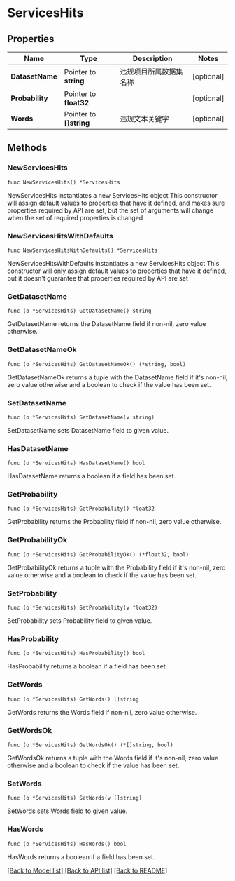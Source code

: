 # ServicesHits

## Properties

Name | Type | Description | Notes
------------ | ------------- | ------------- | -------------
**DatasetName** | Pointer to **string** | 违规项目所属数据集名称 | [optional] 
**Probability** | Pointer to **float32** |  | [optional] 
**Words** | Pointer to **[]string** | 违规文本关键字 | [optional] 

## Methods

### NewServicesHits

`func NewServicesHits() *ServicesHits`

NewServicesHits instantiates a new ServicesHits object
This constructor will assign default values to properties that have it defined,
and makes sure properties required by API are set, but the set of arguments
will change when the set of required properties is changed

### NewServicesHitsWithDefaults

`func NewServicesHitsWithDefaults() *ServicesHits`

NewServicesHitsWithDefaults instantiates a new ServicesHits object
This constructor will only assign default values to properties that have it defined,
but it doesn't guarantee that properties required by API are set

### GetDatasetName

`func (o *ServicesHits) GetDatasetName() string`

GetDatasetName returns the DatasetName field if non-nil, zero value otherwise.

### GetDatasetNameOk

`func (o *ServicesHits) GetDatasetNameOk() (*string, bool)`

GetDatasetNameOk returns a tuple with the DatasetName field if it's non-nil, zero value otherwise
and a boolean to check if the value has been set.

### SetDatasetName

`func (o *ServicesHits) SetDatasetName(v string)`

SetDatasetName sets DatasetName field to given value.

### HasDatasetName

`func (o *ServicesHits) HasDatasetName() bool`

HasDatasetName returns a boolean if a field has been set.

### GetProbability

`func (o *ServicesHits) GetProbability() float32`

GetProbability returns the Probability field if non-nil, zero value otherwise.

### GetProbabilityOk

`func (o *ServicesHits) GetProbabilityOk() (*float32, bool)`

GetProbabilityOk returns a tuple with the Probability field if it's non-nil, zero value otherwise
and a boolean to check if the value has been set.

### SetProbability

`func (o *ServicesHits) SetProbability(v float32)`

SetProbability sets Probability field to given value.

### HasProbability

`func (o *ServicesHits) HasProbability() bool`

HasProbability returns a boolean if a field has been set.

### GetWords

`func (o *ServicesHits) GetWords() []string`

GetWords returns the Words field if non-nil, zero value otherwise.

### GetWordsOk

`func (o *ServicesHits) GetWordsOk() (*[]string, bool)`

GetWordsOk returns a tuple with the Words field if it's non-nil, zero value otherwise
and a boolean to check if the value has been set.

### SetWords

`func (o *ServicesHits) SetWords(v []string)`

SetWords sets Words field to given value.

### HasWords

`func (o *ServicesHits) HasWords() bool`

HasWords returns a boolean if a field has been set.


[[Back to Model list]](../README.md#documentation-for-models) [[Back to API list]](../README.md#documentation-for-api-endpoints) [[Back to README]](../README.md)


